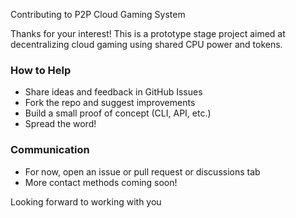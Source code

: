  Contributing to P2P Cloud Gaming System

Thanks for your interest! 
This is a prototype stage project aimed at decentralizing cloud gaming using shared CPU power and tokens.

### How to Help
- Share ideas and feedback in GitHub Issues
- Fork the repo and suggest improvements
- Build a small proof of concept (CLI, API, etc.)
- Spread the word!

### Communication
- For now, open an issue or pull request or discussions tab
- More contact methods coming soon!

Looking forward to working with you 
